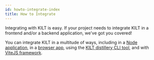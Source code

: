 ```yaml
---
id: howto-integrate-index
title: How to Integrate
---
```


Integrating with KILT is easy.
If your project needs to integrate KILT in a frontend and/or a backend application, we've got you covered!

You can integrate KILT in a multitude of ways, including in a [Node application](./01_nodejs.md), in a [browser app](./02_browser.md), using the [KILT distillery CLI tool](./03_distillery.md), and with [ViteJS framework](./04_vitejs.md).
